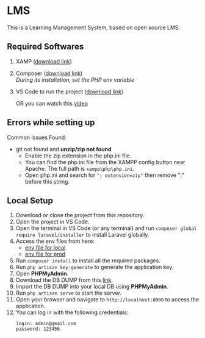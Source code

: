 # LMS
This is a Learning Management System, based on open source LMS.

## Required Softwares
1. XAMP ([download link](https://filehippo.com/download_xampp/))
2. Composer ([download link](https://getcomposer.org/))  
    _During its installation, set the PHP env variable_
3. VS Code to run the project ([download link](https://code.visualstudio.com/download))

    OR you can watch this [video](https://youtu.be/2qgS_MCvDfk?si=9uiNxQYFnkHYkZj6)

## Errors while setting up
Common Issues Found:
* git not found and **unzip/zip not found**  
    * Enable the zip extension in the php.ini file.  
    * You can find the php.ini file from the XAMPP config button near Apache. The full path is `xampp\php\php.ini`.  
    * Open php.ini and search for `"; extension=zip"` then remove ";" before this string.

## Local Setup
1. Download or clone the project from this repository.
2. Open the project in VS Code.
3. Open the terminal in VS Code (or any terminal) and run `composer global require laravel/installer` to install Laravel globally.
4. Access the env files from here:  
   - [env file for local](https://drive.google.com/file/d/1OL7x-_uv0xmjMVXdfovIgQE7_-zvTdyG/view?usp=sharing)  
   - [env file for prod](https://drive.google.com/file/d/113ouePBZBAu9BoJQaLF7keNVamG4783F/view?usp=sharing)
5. Run `composer install` to install all the required packages.
6. Run `php artisan key:generate` to generate the application key.
7. Open **PHPMyAdmin**.
8. Download the DB DUMP from this [link]([https://drive.google.com/file/d/1Ov5CLIhuuwDQ72-uKbzXKgGhUfjtiOTf/view?usp=sharing](https://drive.google.com/file/d/1a3YdKhdpM_6zd-EcKzAerGYnDuWsIbGb/view?usp=sharing)).
9. Import the DB DUMP into your local DB using **PHPMyAdmin**.
10. Run `php artisan serve` to start the server.
11. Open your browser and navigate to `http://localhost:8000` to access the application.
12. You can log in with the following credentials:
    ```
    login: admin@gmail.com
    password: 123456
    ```
